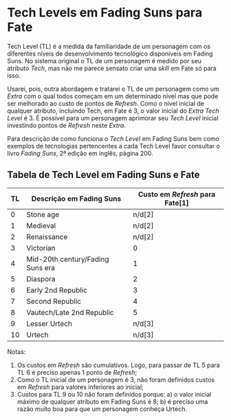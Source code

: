 # Tech Levels em Fading Suns para Fate

Tech Level (TL) é a medida da familiaridade de um personagem com os diferentes níveis de desenvolvimento tecnológico disponíveis em Fading Suns. No sistema original o TL de um personagem é medido por seu atributo *Tech*, mas não me parece sensato criar uma *skill* em Fate só para isso.

Usarei, pois, outra abordagem e tratarei o TL de um personagem como um *Extra* com o qual todos começam em um determinado nível mas que pode ser melhorado ao custo de pontos de *Refresh*. Como o nível inicial de qualquer atributo, incluindo Tech,  em Fate é 3, o valor inicial do *Extra* *Tech Level* é 3. É possível para um personagem aprimorar seu *Tech Level* inicial investindo pontos de *Refresh* neste *Extra*.

Para descrição de como funciona o *Tech Level* em Fading Suns bem como exemplos de tecnologias pertencentes a cada Tech Level favor consultar o livro *Fading Suns*, 2ª edição em inglês, página 200.

## Tabela de Tech Level em Fading Suns e Fate

TL | Descrição em Fading Suns | Custo em *Refresh* para Fate[1]
--- | --- | ---
0 | Stone age | n/d[2]
1 | Medieval | n/d[2]
2 | Renaissance | n/d[2]
3 | Victorian | 0
4 | Mid-20th century/Fading Suns era | 1
5 | Diaspora | 2
6 | Early 2nd Republic | 3
7 | Second Republic | 4
8 | Vautech/Late 2nd Republic | 5
9 | Lesser Urtech | n/d[3]
10 | Urtech | n/d[3]

Notas:  
1. Os custos em *Refresh* são cumulativos. Logo, para passar de TL 5 para TL 6 é preciso apenas 1 ponto de *Refresh*;  
2. Como o TL inicial de um personagem é 3, não foram definidos custos em *Refresh* para valores inferiores ao inicial;  
3. Custos para TL 9 ou 10 não foram definidos porque: a) o valor inicial máximo de qualquer atributo em Fading Suns é 8; b) é preciso uma razão muito boa para que um personagem conheça Urtech.
